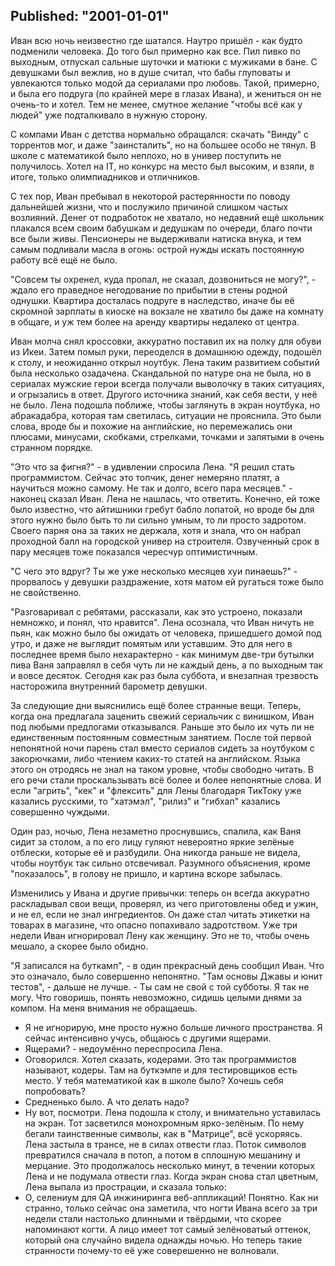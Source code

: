 Published: "2001-01-01"
--------------------------
Иван всю ночь неизвестно где шатался. Наутро пришёл - как будто подменили человека. До того был примерно как все. Пил пивко по выходным, отпускал сальные шуточки и матюки с мужиками в бане. С девушками был вежлив, но в душе считал, что бабы глуповаты и увлекаются только модой да сериалами про любовь. Такой, примерно, и была его подруга (по крайней мере в глазах Ивана), и жениться он не очень-то и хотел. Тем не менее, смутное желание "чтобы всё как у людей" уже подталкивало в нужную сторону.

С компами Иван с детства нормально обращался: скачать "Винду" с торрентов мог, и даже "заинсталить", но на большее особо не тянул. В школе с математикой было неплохо, но в универ поступить не получилось. Хотел на IT, но конкурс на место был высоким, и взяли, в итоге, только олимпиадников и отличников.

С тех пор, Иван пребывал в некоторой растерянности по поводу дальнейшей жизни, что и послужило причиной слишком частых возлияний. Денег от подработок не хватало, но недавний ещё школьник плакался всем своим бабушкам и дедушкам по очереди, благо почти все были живы. Пенсионеры не выдерживали натиска внука, и тем самым подливали масла в огонь: острой нужды искать постоянную работу всё ещё не было.  

"Совсем ты охренел, куда пропал, не сказал, дозвониться не могу?", - ждало его праведное негодование по прибытии в стены родной однушки. Квартира досталась подруге в наследство, иначе бы её скромной зарплаты в киоске на вокзале не хватило бы даже на комнату в общаге, и уж тем более на аренду квартиры недалеко от центра.

Иван молча снял кроссовки, аккуратно поставил их на полку для обуви из Икеи. Затем помыл руки, переоделся в домашнюю одежду, подошёл к столу, и неожиданно открыл ноутбук.
Лена таким развитием событий была несколько озадачена. Скандальной по натуре она не была, но в сериалах мужские герои всегда получали выволочку в таких ситуациях, и огрызались в ответ. Другого источника знаний, как себя вести, у неё не было.
Лена подошла поближе, чтобы заглянуть в экран ноутбука, но абракадабра, которая там светилась, ситуации не прояснила. Это были слова, вроде бы и похожие на английские, но перемежались они плюсами, минусами, скобками, стрелками, точками и запятыми в очень странном порядке.

"Это что за фигня?" - в удивлении спросила Лена.
"Я решил стать программистом. Сейчас это топчик, денег немеряно платят, а научиться можно самому. Не так и долго, всего пара месяцев." - наконец сказал Иван. Лена не нашлась, что ответить. Конечно, ей тоже было известно, что айтишники гребут бабло лопатой, но вроде бы для этого нужно было быть то ли сильно умным, то ли просто задротом. Своего парня она за таких не держала, хотя и знала, что он набрал проходной балл на городской универ на строителя. Озвученный срок в пару месяцев тоже показался чересчур оптимистичным.

"С чего это вдруг? Ты же уже несколько месяцев хуи пинаешь?" - прорвалось у девушки раздражение, хотя матом ей ругаться тоже было не свойственно.

"Разговаривал с ребятами, рассказали, как это устроено, показали немножко, и понял, что нравится". Лена осознала, что Иван ничуть не пьян, как можно было бы ожидать от человека, пришедшего домой под утро, и даже не выглядит помятым или уставшим. Это для него в последнее время было нехарактерно - как минимум две-три бутылки пива Ваня заправлял в себя чуть ли не каждый день, а по выходным так и вовсе десяток. Сегодня как раз была суббота, и внезапная трезвость насторожила внутренний барометр девушки.

За следующие дни выяснились ещё более странные вещи. Теперь, когда она предлагала заценить свежий сериальчик с винишком, Иван под любыми предлогами отказывался. Раньше это было их чуть ли не единственным постоянным совместным занятием. После той первой непонятной ночи парень стал вместо сериалов сидеть за ноутбуком с закорючками, либо чтением каких-то статей на английском. Языка этого он отродясь не знал на таком уровне, чтобы свободно читать. В его речи стали проскальзывать всё более и более непонятные слова. И если "агрить", "кек" и "флексить" для Лены благодаря ТикТоку уже казались русскими, то "хатэмэл", "рилиз" и "гибхап" казались совершенно чуждыми.

Один раз, ночью, Лена незаметно проснувшись, спалила, как Ваня сидит за столом, а по его лицу гуляют невероятно яркие зелёные отблески, которые её и разбудили. Она никогда раньше не видела, чтобы ноутбук так сильно отсвечивал. Разумного объяснения, кроме "показалось", в голову не пришло, и картина вскоре забылась.

Изменились у Ивана и другие привычки: теперь он всегда аккуратно раскладывал свои вещи, проверял, из чего приготовлены обед и ужин, и не ел, если не знал ингредиентов. Он даже стал читать этикетки на товарах в магазине, что опасно попахивало задротством. Уже три недели Иван игнорировал Лену как женщину. Это не то, чтобы очень мешало, а скорее было обидно.

"Я записался на буткамп", - в один прекрасный день сообщил Иван. Что это означало, было совершенно непонятно.  "Там основы Джавы и юнит тестов", - дальше не лучше.
\- Ты сам не свой с той субботы. Я так не могу. Что говоришь, понять невозможно, сидишь целыми днями за компом. На меня внимания не обращаешь.
- Я не игнорирую, мне просто нужно больше личного пространства. Я сейчас интенсивно учусь, общаюсь с другими ящерами.
- Ящерами? - недоумённо переспросила Лена.
- Оговорился. Хотел сказать, кодерами. Это так программистов называют, кодеры. Там на буткэмпе и для тестировщиков есть место. У тебя математикой как в школе было? Хочешь себя попробовать?
- Средненько было. А что делать надо?
- Ну вот, посмотри.
Лена подошла к столу, и внимательно уставилась на экран. Тот засветился монохромным ярко-зелёным. По нему бегали таинственные символы, как в "Матрице", всё ускоряясь. Лена застыла в трансе, не в силах отвести глаз. Поток символов превратился сначала в потоп, а потом в сплошную мешанину и мерцание. Это продолжалось несколько минут, в течении которых Лена и не подумала отвести глаз. Когда экран снова стал цветным, Лена выпала из прострации, и сказала только:
- О, селениум для QA инжиниринга веб-аппликаций! Понятно.
Как ни странно, только сейчас она заметила, что ногти Ивана всего за три недели стали настолько длинными и твёрдыми, что скорее напоминают когти. А лицо имеет тот самый зелёноватый оттенок, который она случайно видела однажды ночью. Но теперь такие странности почему-то её уже соверешенно не волновали.





